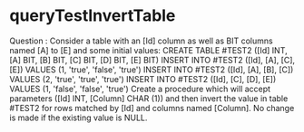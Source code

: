 # queryTestInvertTable
Question :
Consider a table with an [Id] column as well as BIT columns named [A] to [E] and some initial values:
CREATE TABLE #TEST2 ([Id] INT, [A] BIT, [B] BIT, [C] BIT, [D] BIT, [E] BIT)
INSERT INTO #TEST2 ([Id], [A], [C], [E]) VALUES (1, 'true', 'false', 'true')
INSERT INTO #TEST2 ([Id], [A], [B], [C]) VALUES (2, 'true', 'true', 'true')
INSERT INTO #TEST2 ([Id], [C], [D], [E]) VALUES (1, 'false', 'false', 'true')
Create a procedure which will accept parameters ([Id] INT, [Column] CHAR (1)) and then invert the value in table #TEST2 for rows matched by [Id] and columns named [Column]. No change is made if the existing value is NULL.

